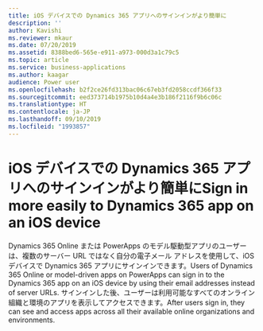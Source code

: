 ```yaml
---
title: iOS デバイスでの Dynamics 365 アプリへのサインインがより簡単に
description: ''
author: Kavishi
ms.reviewer: mkaur
ms.date: 07/20/2019
ms.assetid: 8388bed6-565e-e911-a973-000d3a1c79c5
ms.topic: article
ms.service: business-applications
ms.author: kaagar
audience: Power user
ms.openlocfilehash: b2f2ce26fd313bac06c67eb3fd2058ccdf366f33
ms.sourcegitcommit: eed373714b1975b10d4a4e3b186f2116f9b6c06c
ms.translationtype: HT
ms.contentlocale: ja-JP
ms.lasthandoff: 09/10/2019
ms.locfileid: "1993857"
---
```

# <a name="sign-in-more-easily-to-dynamics-365-app-on-an-ios-device"></a><span data-ttu-id="ee73d-102">iOS デバイスでの Dynamics 365 アプリへのサインインがより簡単に</span><span class="sxs-lookup"><span data-stu-id="ee73d-102">Sign in more easily to Dynamics 365 app on an iOS device</span></span>



<span data-ttu-id="ee73d-103">Dynamics 365 Online または PowerApps のモデル駆動型アプリのユーザーは、複数のサーバー URL ではなく自分の電子メール アドレスを使用して、iOS デバイスで Dynamics 365 アプリにサインインできます。</span><span class="sxs-lookup"><span data-stu-id="ee73d-103">Users of Dynamics 365 Online or model-driven apps on PowerApps can sign in to the Dynamics 365 app on an iOS device by using their email addresses instead of server URLs.</span></span> <span data-ttu-id="ee73d-104">サインインした後、ユーザーは利用可能なすべてのオンライン組織と環境のアプリを表示してアクセスできます。</span><span class="sxs-lookup"><span data-stu-id="ee73d-104">After users sign in, they can see and access apps across all their available online organizations and environments.</span></span>
